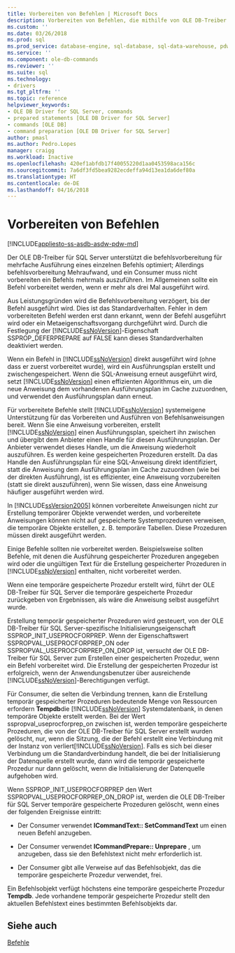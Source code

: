 ```yaml
---
title: Vorbereiten von Befehlen | Microsoft Docs
description: Vorbereiten von Befehlen, die mithilfe von OLE DB-Treiber für SQL Server
ms.custom: ''
ms.date: 03/26/2018
ms.prod: sql
ms.prod_service: database-engine, sql-database, sql-data-warehouse, pdw
ms.service: ''
ms.component: ole-db-commands
ms.reviewer: ''
ms.suite: sql
ms.technology:
- drivers
ms.tgt_pltfrm: ''
ms.topic: reference
helpviewer_keywords:
- OLE DB Driver for SQL Server, commands
- prepared statements [OLE DB Driver for SQL Server]
- commands [OLE DB]
- command preparation [OLE DB Driver for SQL Server]
author: pmasl
ms.author: Pedro.Lopes
manager: craigg
ms.workload: Inactive
ms.openlocfilehash: 420ef1abfdb17f40055220d1aa0453598aca156c
ms.sourcegitcommit: 7a6df3fd5bea9282ecdeffa94d13ea1da6def80a
ms.translationtype: HT
ms.contentlocale: de-DE
ms.lasthandoff: 04/16/2018
---
```

# <a name="preparing-commands"></a>Vorbereiten von Befehlen
[!INCLUDE[appliesto-ss-asdb-asdw-pdw-md](../../../includes/appliesto-ss-asdb-asdw-pdw-md.md)]

  Der OLE DB-Treiber für SQL Server unterstützt die befehlsvorbereitung für mehrfache Ausführung eines einzelnen Befehls optimiert; Allerdings befehlsvorbereitung Mehraufwand, und ein Consumer muss nicht vorbereiten ein Befehls mehrmals auszuführen. Im Allgemeinen sollte ein Befehl vorbereitet werden, wenn er mehr als drei Mal ausgeführt wird.  
  
 Aus Leistungsgründen wird die Befehlsvorbereitung verzögert, bis der Befehl ausgeführt wird. Dies ist das Standardverhalten. Fehler in dem vorbereiteten Befehl werden erst dann erkannt, wenn der Befehl ausgeführt wird oder ein Metaeigenschaftsvorgang durchgeführt wird. Durch die Festlegung der [!INCLUDE[ssNoVersion](../../../includes/ssnoversion-md.md)]-Eigenschaft SSPROP_DEFERPREPARE auf FALSE kann dieses Standardverhalten deaktiviert werden.  
  
 Wenn ein Befehl in [!INCLUDE[ssNoVersion](../../../includes/ssnoversion-md.md)] direkt ausgeführt wird (ohne dass er zuerst vorbereitet wurde), wird ein Ausführungsplan erstellt und zwischengespeichert. Wenn die SQL-Anweisung erneut ausgeführt wird, setzt [!INCLUDE[ssNoVersion](../../../includes/ssnoversion-md.md)] einen effizienten Algorithmus ein, um die neue Anweisung dem vorhandenen Ausführungsplan im Cache zuzuordnen, und verwendet den Ausführungsplan dann erneut.  
  
 Für vorbereitete Befehle stellt [!INCLUDE[ssNoVersion](../../../includes/ssnoversion-md.md)] systemeigene Unterstützung für das Vorbereiten und Ausführen von Befehlsanweisungen bereit. Wenn Sie eine Anweisung vorbereiten, erstellt [!INCLUDE[ssNoVersion](../../../includes/ssnoversion-md.md)] einen Ausführungsplan, speichert ihn zwischen und übergibt dem Anbieter einen Handle für diesen Ausführungsplan. Der Anbieter verwendet dieses Handle, um die Anweisung wiederholt auszuführen. Es werden keine gespeicherten Prozeduren erstellt. Da das Handle den Ausführungsplan für eine SQL-Anweisung direkt identifiziert, statt die Anweisung dem Ausführungsplan im Cache zuzuordnen (wie bei der direkten Ausführung), ist es effizienter, eine Anweisung vorzubereiten (statt sie direkt auszuführen), wenn Sie wissen, dass eine Anweisung häufiger ausgeführt werden wird.  
  
 In [!INCLUDE[ssVersion2005](../../../includes/ssversion2005-md.md)] können vorbereitete Anweisungen nicht zur Erstellung temporärer Objekte verwendet werden, und vorbereitete Anweisungen können nicht auf gespeicherte Systemprozeduren verweisen, die temporäre Objekte erstellen, z. B. temporäre Tabellen. Diese Prozeduren müssen direkt ausgeführt werden.  
  
 Einige Befehle sollten nie vorbereitet werden. Beispielsweise sollten Befehle, mit denen die Ausführung gespeicherter Prozeduren angegeben wird oder die ungültigen Text für die Erstellung gespeicherter Prozeduren in [!INCLUDE[ssNoVersion](../../../includes/ssnoversion-md.md)] enthalten, nicht vorbereitet werden.  
  
 Wenn eine temporäre gespeicherte Prozedur erstellt wird, führt der OLE DB-Treiber für SQL Server die temporäre gespeicherte Prozedur zurückgeben von Ergebnissen, als wäre die Anweisung selbst ausgeführt wurde.  
  
 Erstellung temporär gespeicherter Prozeduren wird gesteuert, von der OLE DB-Treiber für SQL Server-spezifische Initialisierungseigenschaft SSPROP_INIT_USEPROCFORPREP. Wenn der Eigenschaftswert SSPROPVAL_USEPROCFORPREP_ON oder SSPROPVAL_USEPROCFORPREP_ON_DROP ist, versucht der OLE DB-Treiber für SQL Server zum Erstellen einer gespeicherten Prozedur, wenn ein Befehl vorbereitet wird. Die Erstellung der gespeicherten Prozedur ist erfolgreich, wenn der Anwendungsbenutzer über ausreichende [!INCLUDE[ssNoVersion](../../../includes/ssnoversion-md.md)]-Berechtigungen verfügt.  
  
 Für Consumer, die selten die Verbindung trennen, kann die Erstellung temporär gespeicherter Prozeduren bedeutende Menge von Ressourcen erfordern **Tempdb**die [!INCLUDE[ssNoVersion](../../../includes/ssnoversion-md.md)] Systemdatenbank, in denen temporäre Objekte erstellt werden. Bei der Wert sspropval_useprocforprep_on zwischen ist, werden temporäre gespeicherte Prozeduren, die von der OLE DB-Treiber für SQL Server erstellt wurden gelöscht, nur, wenn die Sitzung, die der Befehl erstellt eine Verbindung mit der Instanz von verliert[!INCLUDE[ssNoVersion](../../../includes/ssnoversion-md.md)]. Falls es sich bei dieser Verbindung um die Standardverbindung handelt, die bei der Initialisierung der Datenquelle erstellt wurde, dann wird die temporär gespeicherte Prozedur nur dann gelöscht, wenn die Initialisierung der Datenquelle aufgehoben wird.  
  
 Wenn SSPROP_INIT_USEPROCFORPREP den Wert SSPROPVAL_USEPROCFORPREP_ON_DROP ist, werden die OLE DB-Treiber für SQL Server temporäre gespeicherte Prozeduren gelöscht, wenn eines der folgenden Ereignisse eintritt:  
  
-   Der Consumer verwendet **ICommandText:: SetCommandText** um einen neuen Befehl anzugeben.  
  
-   Der Consumer verwendet **ICommandPrepare:: Unprepare** , um anzugeben, dass sie den Befehlstext nicht mehr erforderlich ist.  
  
-   Der Consumer gibt alle Verweise auf das Befehlsobjekt, das die temporäre gespeicherte Prozedur verwendet, frei.  
  
 Ein Befehlsobjekt verfügt höchstens eine temporäre gespeicherte Prozedur **Tempdb**. Jede vorhandene temporär gespeicherte Prozedur stellt den aktuellen Befehlstext eines bestimmten Befehlsobjekts dar.  
  
## <a name="see-also"></a>Siehe auch  
 [Befehle](../../oledb/ole-db-commands/commands.md)  
  
  
